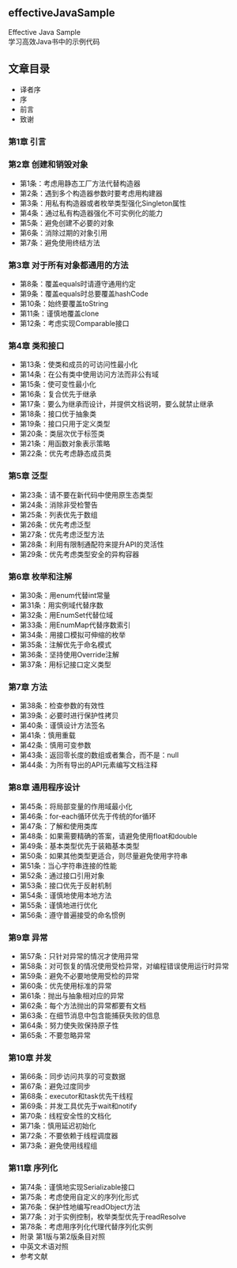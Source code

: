 ## effectiveJavaSample
Effective Java Sample  
学习高效Java书中的示例代码
## 文章目录
* 译者序
* 序
* 前言
* 致谢
### 第1章 引言
### 第2章 创建和销毁对象
* 第1条：考虑用静态工厂方法代替构造器
* 第2条：遇到多个构造器参数时要考虑用构建器
* 第3条：用私有构造器或者枚举类型强化Singleton属性
* 第4条：通过私有构造器强化不可实例化的能力
* 第5条：避免创建不必要的对象
* 第6条：消除过期的对象引用
* 第7条：避免使用终结方法
### 第3章 对于所有对象都通用的方法
* 第8条：覆盖equals时请遵守通用约定
* 第9条：覆盖equals时总要覆盖hashCode
* 第10条：始终要覆盖toString
* 第11条：谨慎地覆盖clone
* 第12条：考虑实现Comparable接口
### 第4章 类和接口
* 第13条：使类和成员的可访问性最小化
* 第14条：在公有类中使用访问方法而非公有域
* 第15条：使可变性最小化
* 第16条：复合优先于继承
* 第17条：要么为继承而设计，并提供文档说明，要么就禁止继承
* 第18条：接口优于抽象类
* 第19条：接口只用于定义类型
* 第20条：类层次优于标签类
* 第21条：用函数对象表示策略
* 第22条：优先考虑静态成员类
### 第5章 泛型
* 第23条：请不要在新代码中使用原生态类型
* 第24条：消除非受检警告
* 第25条：列表优先于数组
* 第26条：优先考虑泛型
* 第27条：优先考虑泛型方法
* 第28条：利用有限制通配符来提升API的灵活性
* 第29条：优先考虑类型安全的异构容器
### 第6章 枚举和注解
* 第30条：用enum代替int常量
* 第31条：用实例域代替序数
* 第32条：用EnumSet代替位域
* 第33条：用EnumMap代替序数索引
* 第34条：用接口模拟可伸缩的枚举
* 第35条：注解优先于命名模式
* 第36条：坚持使用Override注解
* 第37条：用标记接口定义类型
### 第7章 方法
* 第38条：检查参数的有效性
* 第39条：必要时进行保护性拷贝
* 第40条：谨慎设计方法签名
* 第41条：慎用重载
* 第42条：慎用可变参数
* 第43条：返回零长度的数组或者集合，而不是：null
* 第44条：为所有导出的API元素编写文档注释
### 第8章 通用程序设计
* 第45条：将局部变量的作用域最小化
* 第46条：for-each循环优先于传统的for循环
* 第47条：了解和使用类库
* 第48条：如果需要精确的答案，请避免使用float和double
* 第49条：基本类型优先于装箱基本类型
* 第50条：如果其他类型更适合，则尽量避免使用字符串
* 第51条：当心字符串连接的性能
* 第52条：通过接口引用对象
* 第53条：接口优先于反射机制
* 第54条：谨慎地使用本地方法
* 第55条：谨慎地进行优化
* 第56条：遵守普遍接受的命名惯例
### 第9章 异常
* 第57条：只针对异常的情况才使用异常
* 第58条：对可恢复的情况使用受检异常，对编程错误使用运行时异常
* 第59条：避免不必要地使用受检的异常
* 第60条：优先使用标准的异常
* 第61条：抛出与抽象相对应的异常
* 第62条：每个方法抛出的异常都要有文档
* 第63条：在细节消息中包含能捕获失败的信息
* 第64条：努力使失败保持原子性
* 第65条：不要忽略异常
### 第10章 并发
* 第66条：同步访问共享的可变数据
* 第67条：避免过度同步
* 第68条：executor和task优先干线程
* 第69条：并发工具优先于wait和notify
* 第70条：线程安全性的文档化
* 第71条：慎用延迟初始化
* 第72条：不要依赖于线程调度器
* 第73条：避免使用线程组
### 第11章 序列化
* 第74条：谨慎地实现Serializable接口
* 第75条：考虑使用自定义的序列化形式
* 第76条：保护性地编写readObject方法
* 第77条：对于实例控制，枚举类型优先于readResolve
* 第78条：考虑用序列化代理代替序列化实例
* 附录 第1版与第2版条目对照
* 中英文术语对照
* 参考文献